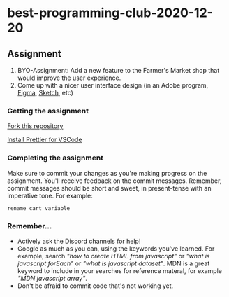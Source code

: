 # best-programming-club-2020-12-20

## Assignment

1. BYO-Assignment: Add a new feature to the Farmer's Market shop that would improve the user experience.
2. Come up with a nicer user interface design (in an Adobe program, [Figma](https://www.figma.com/), [Sketch](https://www.sketch.com/), etc)

### Getting the assignment

[Fork this repository](https://guides.github.com/activities/forking/)

[Install Prettier for VSCode](https://marketplace.visualstudio.com/items?itemName=esbenp.prettier-vscode)

### Completing the assignment

Make sure to commit your changes as you're making progress on the assignment. You'll receive feedback on the commit messages. Remember, commit messages should be short and sweet, in present-tense with an imperative tone. For example:

```
rename cart variable
```

### Remember...

- Actively ask the Discord channels for help!
- Google as much as you can, using the keywords you've learned. For example, search _"how to create HTML from javascript"_ or _"what is javascript forEach"_ or _"what is javascript dataset"_. MDN is a great keyword to include in your searches for reference materal, for example _"MDN javascript array"_.
- Don't be afraid to commit code that's not working yet.
